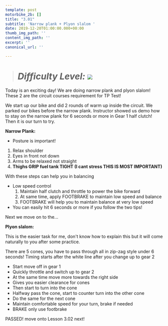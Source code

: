 ```yaml
---
template: post
motorbike_2b: []
title: "3.01"
subtitle: 'Narrow plank + Plyon slalom '
date: 2019-12-20T01:00:00.000+00:00
thumb_img_path: ''
content_img_path: ''
excerpt: ''
canonical_url: ''

---
```

> # **_Difficulty Level: ![](/images/try-harder.png)_**

Today is an exciting day! We are doing narrow plank and plyon slalom! These 2 are the circuit courses requirement for TP Test!

We start up our bike and did 2 rounds of warm up inside the circuit. We parked our bikes before the narrow plank. Instructor showed us demo how to stay on the narrow plank for 6 seconds or more in Gear 1 half clutch! Then it is our turn to try.

**Narrow Plank:**

* Posture is important!

1. Relax shoulder
2. Eyes in front not down
3. Arms to be relaxed not straight
4. **Thighs GRIP fuel tank TIGHT (I cant stress THIS IS MOST IMPORTANT)**

With these steps can help you in balancing

* Low speed control
  1. Maintain half clutch and throttle to power the bike forward
  2. At same time, apply FOOTBRAKE to maintain low speed and balance
  3. FOOTBRAKE will help you to maintain balance at very low speed
* You can easily hit 6 seconds or more if you follow the two tips!

Next we move on to the...

**Plyon slalom:**

This is the easier task for me, don't know how to explain this but it will come naturally to you after some practice.

There are 5 cones, you have to pass through all in zip-zag style under 6 seconds! Timing starts after the white line after you change up to gear 2

* Start move off in gear 1
* Quickly throttle and switch up to gear 2
* At the same time move more towards the right side
* Gives you easier clearance for cones
* Then start to turn into the cone
* Halfway pass the cone, start to counter turn into the other cone
* Do the same for the next cone
* Maintain comfortable speed for your turn, brake if needed
* BRAKE only use footbrake

PASSED! move onto Lesson 3.02 next!